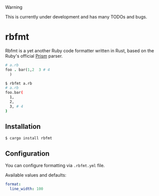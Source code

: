 > [!WARNING]
> This is currently under development and has many TODOs and bugs.

# rbfmt

Rbfmt is a yet another Ruby code formatter written in Rust, based on the Ruby's official [Prism][prism] parser.

[prism]: https://ruby.github.io/prism/

```ruby
# a.rb
foo . bar(1,2  3 # 4
  )
```

```bash
$ rbfmt a.rb
# a.rb
foo.bar(
  1,
  2,
  3, # 4
)
```

## Installation

```bash
$ cargo install rbfmt
```

## Configuration

You can configure formatting via `.rbfmt.yml` file.

Available values and defaults:

```yaml
format:
  line_width: 100
```
